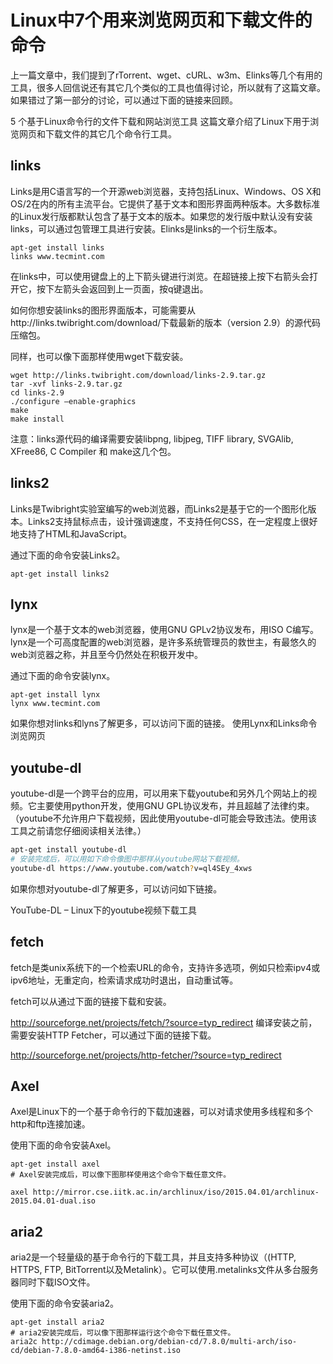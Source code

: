 # Linux中7个用来浏览网页和下载文件的命令
上一篇文章中，我们提到了rTorrent、wget、cURL、w3m、Elinks等几个有用的工具，很多人回信说还有其它几个类似的工具也值得讨论，所以就有了这篇文章。如果错过了第一部分的讨论，可以通过下面的链接来回顾。

5 个基于Linux命令行的文件下载和网站浏览工具
这篇文章介绍了Linux下用于浏览网页和下载文件的其它几个命令行工具。



## links
Links是用C语言写的一个开源web浏览器，支持包括Linux、Windows、OS X和OS/2在内的所有主流平台。它提供了基于文本和图形界面两种版本。大多数标准的Linux发行版都默认包含了基于文本的版本。如果您的发行版中默认没有安装links，可以通过包管理工具进行安装。Elinks是links的一个衍生版本。
```
apt-get install links
links www.tecmint.com
```

在links中，可以使用键盘上的上下箭头键进行浏览。在超链接上按下右箭头会打开它，按下左箭头会返回到上一页面，按q键退出。


如何你想安装links的图形界面版本，可能需要从http://links.twibright.com/download/下载最新的版本（version 2.9）的源代码压缩包。

同样，也可以像下面那样使用wget下载安装。
```
wget http://links.twibright.com/download/links-2.9.tar.gz
tar -xvf links-2.9.tar.gz
cd links-2.9
./configure –enable-graphics
make
make install
```
注意：links源代码的编译需要安装libpng, libjpeg, TIFF library, SVGAlib, XFree86, C Compiler 和 make这几个包。

## links2
Links是Twibright实验室编写的web浏览器，而Links2是基于它的一个图形化版本。Links2支持鼠标点击，设计强调速度，不支持任何CSS，在一定程度上很好地支持了HTML和JavaScript。

通过下面的命令安装Links2。
```
apt-get install links2
```

##  lynx
lynx是一个基于文本的web浏览器，使用GNU GPLv2协议发布，用ISO C编写。lynx是一个可高度配置的web浏览器，是许多系统管理员的救世主，有最悠久的web浏览器之称，并且至今仍然处在积极开发中。

通过下面的命令安装lynx。
```
apt-get install lynx
lynx www.tecmint.com
```

如果你想对links和lyns了解更多，可以访问下面的链接。
使用Lynx和Links命令浏览网页
## youtube-dl
youtube-dl是一个跨平台的应用，可以用来下载youtube和另外几个网站上的视频。它主要使用python开发，使用GNU GPL协议发布，并且超越了法律约束。（youtube不允许用户下载视频，因此使用youtube-dl可能会导致违法。使用该工具之前请您仔细阅读相关法律。）

``` bash
apt-get install youtube-dl
# 安装完成后，可以用如下命令像图中那样从youtube网站下载视频。
youtube-dl https://www.youtube.com/watch?v=ql4SEy_4xws
```

如果你想对youtube-dl了解更多，可以访问如下链接。

YouTube-DL – Linux下的youtube视频下载工具
## fetch
fetch是类unix系统下的一个检索URL的命令，支持许多选项，例如只检索ipv4或ipv6地址，无重定向，检索请求成功时退出，自动重试等。

fetch可以从通过下面的链接下载和安装。

http://sourceforge.net/projects/fetch/?source=typ_redirect
编译安装之前，需要安装HTTP Fetcher，可以通过下面的链接下载。

http://sourceforge.net/projects/http-fetcher/?source=typ_redirect
## Axel
Axel是Linux下的一个基于命令行的下载加速器，可以对请求使用多线程和多个http和ftp连接加速。

使用下面的命令安装Axel。
```
apt-get install axel
# Axel安装完成后，可以像下图那样使用这个命令下载任意文件。

axel http://mirror.cse.iitk.ac.in/archlinux/iso/2015.04.01/archlinux-2015.04.01-dual.iso
```

## aria2
aria2是一个轻量级的基于命令行的下载工具，并且支持多种协议（(HTTP, HTTPS, FTP, BitTorrent以及Metalink）。它可以使用.metalinks文件从多台服务器同时下载ISO文件。

使用下面的命令安装aria2。
```
apt-get install aria2
# aria2安装完成后，可以像下图那样运行这个命令下载任意文件。
aria2c http://cdimage.debian.org/debian-cd/7.8.0/multi-arch/iso-cd/debian-7.8.0-amd64-i386-netinst.iso

```